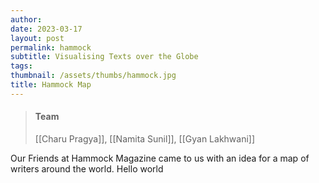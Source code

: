 ```yaml
---
author: 
date: 2023-03-17
layout: post
permalink: hammock
subtitle: Visualising Texts over the Globe
tags: 
thumbnail: /assets/thumbs/hammock.jpg
title: Hammock Map
---
```


> #### Team
> [[Charu Pragya]], [[Namita Sunil]], [[Gyan Lakhwani]]

Our Friends at Hammock Magazine came to us with an idea for a map of writers around the world. Hello world